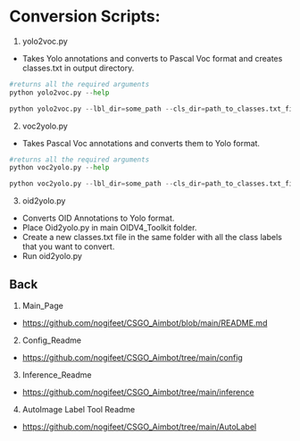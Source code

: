 # Conversion Scripts:

1. yolo2voc.py
* Takes Yolo annotations and converts to Pascal Voc format and creates classes.txt in output directory. 

```python
#returns all the required arguments 
python yolo2voc.py --help 

python yolo2voc.py --lbl_dir=some_path --cls_dir=path_to_classes.txt_file --output_dir=Some_output_path
```

2. voc2yolo.py
* Takes Pascal Voc annotations and converts them to Yolo format.
```python
#returns all the required arguments 
python voc2yolo.py --help 

python voc2yolo.py --lbl_dir=some_path --cls_dir=path_to_classes.txt_file --output_dir=Some_output_path
```

3. oid2yolo.py 
* Converts OID Annotations to Yolo format.
* Place Oid2yolo.py in main OIDV4_Toolkit folder.
* Create a new classes.txt file in the same folder with all the class labels that you want to convert.
* Run oid2yolo.py 

## Back 
1. Main_Page
* https://github.com/nogifeet/CSGO_Aimbot/blob/main/README.md
2. Config_Readme
* https://github.com/nogifeet/CSGO_Aimbot/tree/main/config
3. Inference_Readme
* https://github.com/nogifeet/CSGO_Aimbot/tree/main/inference
4. AutoImage Label Tool Readme
* https://github.com/nogifeet/CSGO_Aimbot/tree/main/AutoLabel
